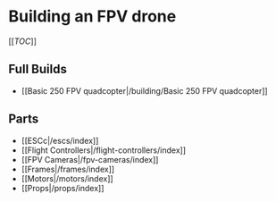 # Building an FPV drone

[[_TOC_]]

## Full Builds

* [[Basic 250 FPV quadcopter|/building/Basic 250 FPV quadcopter]]

## Parts

* [[ESCc|/escs/index]]
* [[Flight Controllers|/flight-controllers/index]]
* [[FPV Cameras|/fpv-cameras/index]]
* [[Frames|/frames/index]]
* [[Motors|/motors/index]]
* [[Props|/props/index]]
